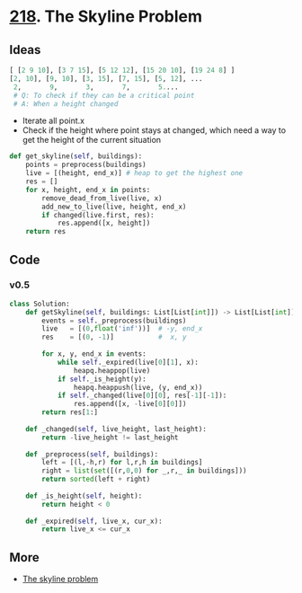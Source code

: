 # [218](https://leetcode.com/problems/the-skyline-problem/). The Skyline Problem

## Ideas

``` python 
[ [2 9 10], [3 7 15], [5 12 12], [15 20 10], [19 24 8] ] 
[2, 10], [9, 10], [3, 15], [7, 15], [5, 12], ...
 2,       9,       3,       7,       5....  
 # Q: To check if they can be a critical point
 # A: When a height changed
```

* Iterate all point.x 
* Check if the height where point stays at changed, which need a way to get the height of the current situation   

``` python 
def get_skyline(self, buildings):
	points = preprocess(buildings)
	live = [(height, end_x)] # heap to get the highest one
	res = []
	for x, height, end_x in points:
		remove_dead_from_live(live, x)
		add_new_to_live(live, height, end_x)
		if changed(live.first, res): 
			res.append([x, height])
	return res
```


## Code 

### v0.5

``` python
class Solution:
    def getSkyline(self, buildings: List[List[int]]) -> List[List[int]]:
        events = self._preprocess(buildings)
        live   = [(0,float('inf'))]  # -y, end_x
        res    = [(0, -1)]           #  x, y
        
        for x, y, end_x in events:
            while self._expired(live[0][1], x):
                heapq.heappop(live)
            if self._is_height(y): 
                heapq.heappush(live, (y, end_x))
            if self._changed(live[0][0], res[-1][-1]):
                res.append([x, -live[0][0]])
        return res[1:]
    
    def _changed(self, live_height, last_height):
        return -live_height != last_height
    
    def _preprocess(self, buildings):
        left = [(l,-h,r) for l,r,h in buildings]
        right = list(set([(r,0,0) for _,r,_ in buildings]))
        return sorted(left + right)
    
    def _is_height(self, height):
        return height < 0
    
    def _expired(self, live_x, cur_x):
        return live_x <= cur_x   
```

## More 

* [The skyline problem](https://briangordon.github.io/2014/08/the-skyline-problem.html)